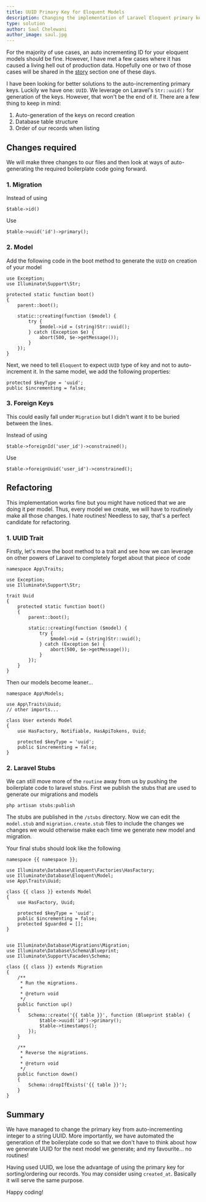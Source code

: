 ```yaml
---
title: UUID Primary Key for Eloquent Models
description: Changing the implementation of Laravel Eloquent primary keys from auto-incrementing integers to UUID string
type: solution
author: Saul Chelewani
author_image: saul.jpg
---
```

For the majority of use cases, an auto incrementing ID for your eloquent models should be fine. 
However, I have met a few cases where it has caused a living hell out of production data. 
Hopefully one or two of those cases will be shared in the [story](/story) section one of these days.

I have been looking for better solutions to the auto-incrementing primary keys. Luckily we have one: `UUID`.
We leverage on Laravel's `Str::uuid()` for generation of the keys. However, that won't be the end of it. There are a few thing to keep in mind:
1. Auto-generation of the keys on record creation 
2. Database table structure
3. Order of our records when listing

## Changes required
We will make three changes to our files and then look at ways of auto-generating the required boilerplate code going forward.
### 1. Migration
Instead of using 
```php[migrations/create_users_table.php]
$table->id()
```
Use
```php[migrations/create_users_table.php]
$table->uuid('id')->primary();
```

### 2. Model
Add the following code in the boot method to generate the `UUID` on creation of your model
```php[app/Models/User.php]
use Exception;
use Illuminate\Support\Str;

protected static function boot()
{
    parent::boot();

    static::creating(function ($model) {
        try {
            $model->id = (string)Str::uuid(); 
        } catch (Exception $e) {
            abort(500, $e->getMessage());
        }
    });
}
```

Next, we need to tell `Eloquent` to expect `UUID` type of key and not to auto-increment it. In the same model, we add the following properties:
```php[app/Models/User.php]
protected $keyType = 'uuid';
public $incrementing = false;
```

### 3. Foreign Keys
This could easily fall under `Migration` but I didn't want it to be buried between the lines.

Instead of using
```php[migrations/create_users_table.php]
$table->foreignId('user_id')->constrained();
```
Use 
```php[migrations/create_users_table.php]
$table->foreignUuid('user_id')->constrained();
```
## Refactoring 
This implementation works fine but you might have noticed that we are doing it per model. Thus, every model we create, we will have to routinely make all those changes. I hate routines! Needless to say, that's a perfect candidate for refactoring.

### 1. UUID Trait
Firstly, let's move the boot method to a trait and see how we can leverage on other powers of Laravel to completely forget about that piece of code

```php[app/Traits/Uuid.php]
namespace App\Traits;

use Exception;
use Illuminate\Support\Str;

trait Uuid
{
    protected static function boot()
    {
        parent::boot();

        static::creating(function ($model) {
            try {
                $model->id = (string)Str::uuid(); 
            } catch (Exception $e) {
                abort(500, $e->getMessage());
            }
        });
    }
}
```

Then our models become leaner...
```php[app/Models/User.php]
namespace App\Models;

use App\Traits\Uuid;
// other imports...

class User extends Model
{
    use HasFactory, Notifiable, HasApiTokens, Uuid;

    protected $keyType = 'uuid';
    public $incrementing = false;
}
```
### 2. Laravel Stubs
We can still move more of the `routine` away from us by pushing the boilerplate code to laravel stubs. First we publish the stubs that are used to generate our migrations and models
```terminal
php artisan stubs:publish
```
The stubs are published in the `/stubs` directory. Now we can edit the `model.stub` and `migration.create.stub` files to include the changes we changes we would otherwise make each time we generate new model and migration.

Your final stubs should look like the following

```php[stubs/model.stub]
namespace {{ namespace }};

use Illuminate\Database\Eloquent\Factories\HasFactory;
use Illuminate\Database\Eloquent\Model;
use App\Traits\Uuid;

class {{ class }} extends Model
{
    use HasFactory, Uuid;

    protected $keyType = 'uuid';
    public $incrementing = false;
    protected $guarded = [];
}
```

```php[stubs/migration.create.stub]

use Illuminate\Database\Migrations\Migration;
use Illuminate\Database\Schema\Blueprint;
use Illuminate\Support\Facades\Schema;

class {{ class }} extends Migration
{
    /**
     * Run the migrations.
     *
     * @return void
     */
    public function up()
    {
        Schema::create('{{ table }}', function (Blueprint $table) {
            $table->uuid('id')->primary();
            $table->timestamps();
        });
    }

    /**
     * Reverse the migrations.
     *
     * @return void
     */
    public function down()
    {
        Schema::dropIfExists('{{ table }}');
    }
}
```


## Summary
We have managed to change the primary key from auto-incrementing integer to a string UUID. More importantly, we have automated the generation of the boilerplate code so that we don't have to think about how we generate UUID for the next model we generate; and my favourite... no routines!

Having used UUID, we lose the advantage of using the primary key for sorting/ordering our records. You may consider using `created_at`. Basically it will serve the same purpose.

Happy coding!
